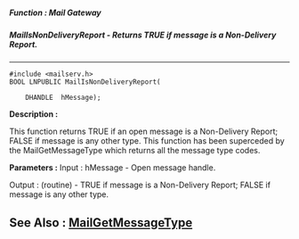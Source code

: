 ##### Function : Mail Gateway
##### MailIsNonDeliveryReport - Returns TRUE if message is a Non-Delivery Report.
---
```
#include <mailserv.h>
BOOL LNPUBLIC MailIsNonDeliveryReport(

	DHANDLE  hMessage);
```
**Description :**

This function returns TRUE if an open message is a Non-Delivery Report; FALSE 
if message is any other type.  This function has been superceded by the 
MailGetMessageType which returns all the message type codes.

**Parameters :**
Input :
hMessage  -  Open message handle.

Output :
(routine)  -  TRUE if message is a Non-Delivery Report; FALSE if message is any other type.



**See Also :**
[MailGetMessageType](/domino-c-api-docs/reference/Func/MailGetMessageType)
---
